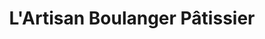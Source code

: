 ---
title: "L'Artisan Boulanger Pâtissier"
url: /paris/lartisan-boulanger-patissier/
shop: boulangerie
---